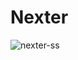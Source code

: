 # Nexter

![nexter-ss](https://user-images.githubusercontent.com/97789864/163614989-b2677845-0a14-411f-a94f-bc65521d2474.jpg)
